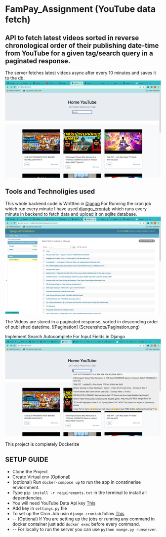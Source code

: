 # FamPay_Assignment (YouTube data fetch)
API to fetch latest videos sorted in reverse chronological order of their publishing date-time from YouTube for a given tag/search query in a paginated response.
-----------------------------------------------------------------------------------------------------------------
The server fetches latest videos async after every 10 minutes and saves it to the db.
![Homepage](Screenshots/Dashboard.png)
 
## Tools and Technoligies used
This whole backend code is Writtten in [Django](https://www.djangoproject.com/)
For Running the cron job which run every minute I have used [django_crontab](https://github.com/kraiz/django-crontab) which runs every minute in backend to fetch data and upload it on sqlite database.
![database](Screenshots/database.png)

The Videos are stored in a paginated response, sorted in descending order of published datetime.
![Pagination] (Screenshots/Pagination.png)

Implement Search Autocomplete For Input Fields in Django
![Search](Screenshots/search.png)

This project is completely Dockerize

## SETUP GUIDE

- Clone the Project
- Create Virtual env (Optional)
- (optional) Run `docker-compose up`  to run the app in conatinerise enviornment.
- Type `pip install -r requirements.txt` in the terminal to install all dependencies.
- You will need YouTube Data Api key [This](https://developers.google.com/youtube/v3/getting-started)
- Add key in `settings.py` file
- To set up the Cron Job usin `django_crontab` follow [This](https://pypi.org/project/django-crontab/) 
- -- (Optional) If You are setting up the jobs or running any command in docker container just add `docker exec` before every command.
- -- For locally to run the server you can use `python mange.py runserver`.
